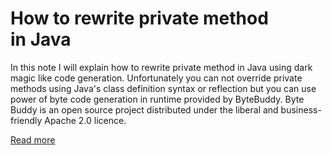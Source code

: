 # How to rewrite private method in Java

In this note I will explain how to rewrite private method in Java using dark magic like code generation. Unfortunately you can not override private methods using Java's class definition syntax or reflection but you can use power of byte code generation in runtime provided by ByteBuddy. Byte Buddy is an open source project distributed under the liberal and business-friendly Apache 2.0 licence.


[Read more](https://medium.com/p/4e7c0e0ec167)

